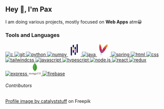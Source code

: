 <h2> Hey 👋, I'm Pax</h2>
 
 I am doing various projects, mostly focused on **Web Apps** atm😀


<h3 align='left'>Tools and Languages</h3>
<p align='left'>
<a href="https://www.w3schools.com/c/c_intro.php" target='_blank' rel='noreferrer'>
  <img src='https://upload.wikimedia.org/wikipedia/commons/1/18/C_Programming_Language.svg' alt="c" width="40" height="40"/>
</a>

<a href="https://git-scm.com/" target='_blank' rel='noreferrer'>
<img src='https://www.vectorlogo.zone/logos/git-scm/git-scm-icon.svg' alt="git" width="40" height="40"/>
</a>
  
<a href="https://www.python.org/" target='_blank' rel='noreferrer'>
<img src='https://www.vectorlogo.zone/logos/python/python-icon.svg' alt="python" width="40" height="40"/>
</a> 
<a href="https://numpy.org/" target='_blank' rel='noreferrer'>
<img src='https://www.vectorlogo.zone/logos/numpy/numpy-icon.svg' alt="numpy" width="40" height="40"/>
</a>
<a href="https://pandas.pydata.org/" target='_blank' rel='noreferrer'>
<img src='https://raw.githubusercontent.com/devicons/devicon/master/icons/pandas/pandas-original.svg' alt="pandas" width="40" height="40"/>
</a>
  
<a href="https://www.java.com/en/" target='_blank' rel='noreferrer'>
<img src='https://www.vectorlogo.zone/logos/java/java-icon.svg' alt="java" width="40" height="40"/>
</a>
<a href="https://maven.apache.org/" target='_blank' rel='noreferrer'>
<img src='https://raw.githubusercontent.com/vscode-icons/vscode-icons/0927fc72a1d655c12ec60178df88bef6da3b883d/icons/file_type_maven.svg' alt="maven" width="40" height="40"/>
</a>
<a href="https://spring.io/" target='_blank' rel='noreferrer'>
<img src='https://www.vectorlogo.zone/logos/springio/springio-icon.svg' alt="spring" width="40" height="40"/>
</a>


<a href="https://developer.mozilla.org/en-US/docs/Web/HTML" target='_blank' rel='noreferrer'>
  <img src='https://www.vectorlogo.zone/logos/w3_html5/w3_html5-icon.svg' alt="html" width="40" height="40"/>
</a>
<a href="https://developer.mozilla.org/en-US/docs/Web/CSS" target='_blank' rel='noreferrer'>
  <img src='https://www.vectorlogo.zone/logos/w3_css/w3_css-icon.svg' alt="css" width="40" height="40"/>
</a>
<a href="https://tailwindcss.com/" target='_blank' rel='noreferrer'>
  <img src='https://www.vectorlogo.zone/logos/tailwindcss/tailwindcss-icon.svg' alt="tailwindcss" width="40" height="40"/>
</a>

<a href="https://developer.mozilla.org/en-US/docs/Web/JavaScript" target='_blank' rel='noreferrer'>
  <img src='https://upload.vectorlogo.zone/logos/javascript/images/239ec8a4-163e-4792-83b6-3f6d96911757.svg' alt="javascript" width="40" height="40"/>
</a>
<a href="https://www.typescriptlang.org/" target='_blank' rel='noreferrer'>
  <img src='https://www.vectorlogo.zone/logos/typescriptlang/typescriptlang-icon.svg' alt="typescript" width="40" height="40"/>
</a>

<a href="https://nodejs.org/en" target='_blank' rel='noreferrer'>
<img src='https://www.vectorlogo.zone/logos/nodejs/nodejs-ar21.svg' alt="node.js" width="40" height="40"/>
</a>
<a href="https://react.dev/" target='_blank' rel='noreferrer'>
  <img src='https://www.vectorlogo.zone/logos/reactjs/reactjs-icon.svg' alt="react" width="40" height="40"/>
</a>
<a href="https://redux.js.org/" target='_blank' rel='noreferrer'>
  <img src='https://cdn.worldvectorlogo.com/logos/redux.svg' alt="redux" width="40" height="40"/>
</a>
<a href="https://expressjs.com/" target='_blank' rel='noreferrer'>
  <img src='https://img.icons8.com/?size=512&id=2ZOaTclOqD4q&format=png' alt="express" width="40" height="40"/>
</a>
<a href="https://www.mongodb.com/" target='_blank' rel='noreferrer'>
  <img src='https://raw.githubusercontent.com/devicons/devicon/master/icons/mongodb/mongodb-original-wordmark.svg' alt="mongoDB" width="40" height="40"/>
</a>
<a href="https://firebase.google.com/" target='_blank' rel='noreferrer'>
  <img src='https://www.vectorlogo.zone/logos/firebase/firebase-icon.svg' alt="firebase" width="40" height="40"/>
</a>


</p>

<h6>Contributors</h6>
<a href="https://www.freepik.com/free-vector/cute-man-working-computer-with-coffee-cartoon-vector-icon-illustration-people-technology-icon-concept-isolated-premium-vector-flat-cartoon-style_20188201.htm#query=computer%20cartoon&position=0&from_view=keyword&track=ais">Profile image by catalyststuff</a> on Freepik
